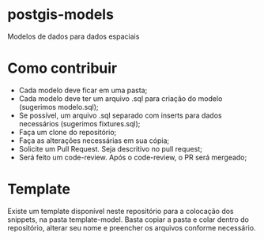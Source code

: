# postgis-models
Modelos de dados para dados espaciais

# Como contribuir

* Cada modelo deve ficar em uma pasta;
* Cada modelo deve ter um arquivo .sql para criação do modelo (sugerimos modelo.sql);
* Se possível, um arquivo .sql separado com inserts para dados necessários (sugerimos fixtures.sql);
* Faça um clone do repositório;
* Faça as alterações necessárias em sua cópia;
* Solicite um Pull Request. Seja descritivo no pull request;
* Será feito um code-review. Após o code-review, o PR será mergeado;

# Template

Existe um template disponível neste repositório para a colocação dos snippets, na pasta template-model.
Basta copiar a pasta e colar dentro do repositório, alterar seu nome e preencher os arquivos conforme necessário.